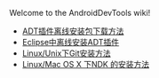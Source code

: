 Welcome to the AndroidDevTools wiki!

* [ADT插件离线安装包下载方法](https://github.com/inferjay/AndroidDevTools/wiki/ADT插件离线安装包下载方法)
* [Eclipse中离线安装ADT插件](https://github.com/inferjay/AndroidDevTools/wiki/Eclipse中离线安装ADT插件)
* [Linux/Unix下Git安装方法](https://github.com/inferjay/AndroidDevTools/wiki/Download-for-Linux-and-Unix)
* [Linux/Mac OS X 下NDK 的安装方法](https://github.com/inferjay/AndroidDevTools/wiki/Installing-the-NDK-On-Linux-and-Mac-OS-X-(Darwin))